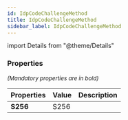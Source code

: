 ```yaml
---
id: IdpCodeChallengeMethod
title: IdpCodeChallengeMethod
sidebar_label: IdpCodeChallengeMethod
---
```


import Details from "@theme/Details"




### Properties

<font size="2"><i>(Mandatory properties are in bold)</i></font>

| Properties | Value | Description |
| --------- | ---- | ----------- |
| **S256** | S256 |  |


